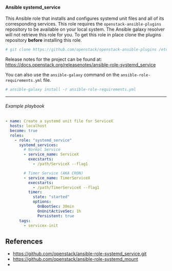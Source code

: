 #### Ansible systemd_service

This Ansible role that installs and configures systemd unit files and all of its
corresponding services. This role requires the ``openstack-ansible-plugins``
repository to be available on your local system. The Ansible galaxy resolver
will not retrieve this role for you. To get this role in place clone the
plugins repository **before** installing this role.

``` bash
# git clone https://github.com/openstack/openstack-ansible-plugins /etc/ansible/roles/plugins
```
Release notes for the project can be found at:
  https://docs.openstack.org/releasenotes/ansible-role-systemd_service

You can also use the ``ansible-galaxy`` command on the ``ansible-role-requirements.yml`` file.

``` bash
# ansible-galaxy install -r ansible-role-requirements.yml
```

----

###### Example playbook

``` yaml
- name: Create a systemd unit file for ServiceX
  hosts: localhost
  become: true
  roles:
    - role: "systemd_service"
      systemd_services:
        # Normal Service
        - service_name: ServiceX
          execstarts:
            - /path/ServiceX --flag1

        # Timer Service (AKA CRON)
        - service_name: TimerServiceX
          execstarts:
            - /path/TimerServiceX --flag1
          timer:
            state: "started"
            options:
              OnBootSec: 30min
              OnUnitActiveSec: 1h
              Persistent: true
      tags:
        - servicex-init
```

## References

* https://github.com/openstack/ansible-role-systemd_service.git
* https://github.com/openstack/ansible-role-systemd_mount
* 